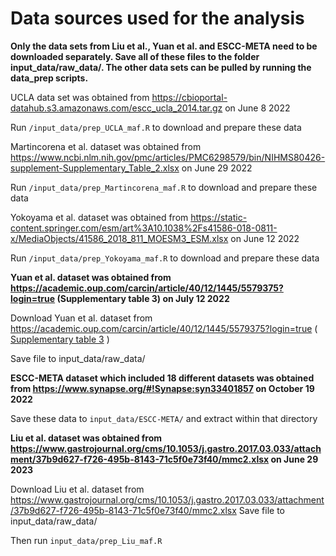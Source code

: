# Data sources used for the analysis

**Only the data sets from Liu et al., Yuan et al. and ESCC-META need to be downloaded separately. Save all of these files to the folder input_data/raw_data/. The other data sets can be pulled by running the data_prep scripts.**

UCLA data set was obtained from <https://cbioportal-datahub.s3.amazonaws.com/escc_ucla_2014.tar.gz> on June 8 2022

Run `/input_data/prep_UCLA_maf.R` to download and prepare these data

Martincorena et al. dataset was obtained from <https://www.ncbi.nlm.nih.gov/pmc/articles/PMC6298579/bin/NIHMS80426-supplement-Supplementary_Table_2.xlsx> on June 29 2022


Run `/input_data/prep_Martincorena_maf.R` to download and prepare these data

Yokoyama et al. dataset was obtained from <https://static-content.springer.com/esm/art%3A10.1038%2Fs41586-018-0811-x/MediaObjects/41586_2018_811_MOESM3_ESM.xlsx> on June 12 2022


Run `/input_data/prep_Yokoyama_maf.R` to download and prepare these data

**Yuan et al. dataset was obtained from <https://academic.oup.com/carcin/article/40/12/1445/5579375?login=true> (Supplementary table 3) on July 12 2022**


 Download Yuan et al. dataset from https://academic.oup.com/carcin/article/40/12/1445/5579375?login=true  ( [Supplementary table 3](https://oup.silverchair-cdn.com/oup/backfile/Content_public/Journal/carcin/40/12/10.1093_carcin_bgz162/1/bgz162_suppl_supplementary_table_3.xlsx?Expires=1694441539&Signature=cShag6hxbf7rr5PKFhUi6HFTMu5au5N~X2U-6E13x6lmcEX0Bo8oFERVU6EF4f3COJifR2K3dzu6bLGu4CHiluM1lFmvSWu5tHqW8cdYF1h5EdQjIPNI1PcCET5mAjHgqlJDZIgkljVFoEUkcL8YvztPE2EdznZ3RqVOzHL9wFynbn5BmPxZL~yjoQb1hzRu3xHU52FS9XiVzYK9jVm22cHvl4JSlKAkVp2Kvw40siZwQ0DAobx-w1oMOckzkPIOc2bR~2J2T0QwC-nWeALx7P94NNguoonTyRY34uHC5GylTpqskVpwLbmfYe6njvfZFhjrHC~uSzA39eMP0zA5UQ__&Key-Pair-Id=APKAIE5G5CRDK6RD3PGA) )

Save file to input_data/raw_data/


**ESCC-META dataset which included 18 different datasets was obtained from <https://www.synapse.org/#!Synapse:syn33401857> on October 19 2022**


Save these data to `input_data/ESCC-META/` and extract within that directory


**Liu et al. dataset was obtained from <https://www.gastrojournal.org/cms/10.1053/j.gastro.2017.03.033/attachment/37b9d627-f726-495b-8143-71c5f0e73f40/mmc2.xlsx> on June 29 2023**

Download Liu et al. dataset from https://www.gastrojournal.org/cms/10.1053/j.gastro.2017.03.033/attachment/37b9d627-f726-495b-8143-71c5f0e73f40/mmc2.xlsx
Save file to input_data/raw_data/

Then run `input_data/prep_Liu_maf.R`
